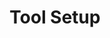 ---
title: "Tool Setup"
weight: 4
type: docs
description: >
  Setup instructions for modding tools.
---